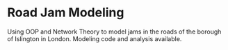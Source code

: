 # Road Jam Modeling

Using OOP and Network Theory to model jams in the roads of the borough of Islington in London.
Modeling code and analysis available.
